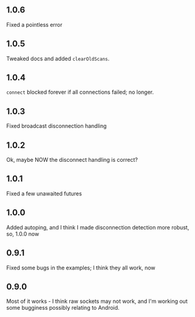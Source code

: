 ## 1.0.6

Fixed a pointless error

## 1.0.5

Tweaked docs and added `clearOldScans`.

## 1.0.4

`connect` blocked forever if all connections failed; no longer.

## 1.0.3

Fixed broadcast disconnection handling

## 1.0.2

Ok, maybe NOW the disconnect handling is correct?

## 1.0.1

Fixed a few unawaited futures

## 1.0.0

Added autoping, and I think I made disconnection detection more robust, so, 1.0.0 now

## 0.9.1

Fixed some bugs in the examples; I think they all work, now

## 0.9.0

Most of it works - I think raw sockets may not work, and I'm working out some bugginess possibly relating to Android.
